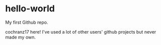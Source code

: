 # hello-world
My first Github repo.

cochranz17 here! I've used a lot of other users' github projects but never made my own.
